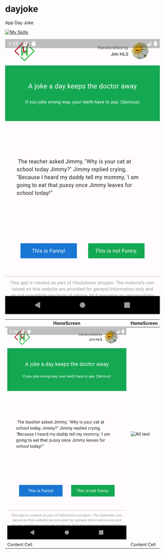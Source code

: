 # dayjoke
App Day Joke 

[![My Skills](https://skillicons.dev/icons?i=dart,flutter,figma)](https://skillicons.dev)


![Alt text](/dayjoke/assets/image/home_screen_2.png)

HomeScreen | HomeScreen |
| ------------- | ------------- |
| ![Alt text](/dayjoke/assets/image/home_screen_2.png "Optional title") | ![Alt text](/dayjoke/assets/image/home_screen.png "Optional title")  |
| Content Cell  | Content Cell  |
